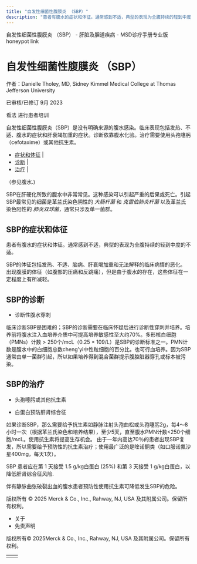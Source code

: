 ```yaml
---
title: "自发性细菌性腹膜炎 （SBP）"
description: "患者有腹水的症状和体征。通常感到不适，典型的表现为全腹持续的轻到中度的不适。"
---
```


﻿自发性细菌性腹膜炎 （SBP） - 肝脏及胆道疾病 - MSD诊疗手册专业版 honeypot link

# 自发性细菌性腹膜炎 （SBP）

作者：Danielle Tholey, MD, Sidney Kimmel Medical College at Thomas Jefferson University

已审核/已修订 9月 2023

看法 进行患者培训

自发性细菌性腹膜炎（SBP）是没有明确来源的腹水感染。临床表现包括发热、不适、腹水的症状和肝衰竭加重的症状。诊断依靠腹水化验。治疗需要使用头孢噻肟（cefotaxime）或其他抗生素。

- [症状和体征](#症状和体征_v6624379_zh) \|
- [诊断](#诊断_v6624383_zh) \|
- [治疗](#治疗_v6624389_zh) \|

（参见腹水.)

SBP在肝硬化所致的腹水中非常常见。这种感染可以引起严重的后果或死亡。引起SBP最常见的细菌是革兰氏染色阴性的 _大肠杆菌_ 和 _克雷伯肺炎杆菌_ 以及革兰氏染色阳性的 _肺炎双球菌_，通常只涉及单一菌群。

## SBP的症状和体征

患者有腹水的症状和体征。通常感到不适，典型的表现为全腹持续的轻到中度的不适。

SBP的体征包括发热、不适、脑病、肝衰竭加重和无法解释的临床病情的恶化。 出现腹膜的体征（如腹部的压痛和反跳痛），但是由于腹水的存在，这些体征在一定程度上有所减轻。

## SBP的诊断

- 诊断性腹水穿刺


临床诊断SBP是困难的；SBP的诊断需要在临床怀疑后进行诊断性穿刺并培养。培养前将腹水注入血培养介质中可提高培养敏感性至大约70%。多形核白细胞（PMNs）计数 > 250个/mcL（0.25 × 109/L）是SBP的诊断标准之一。PMN计数是腹水中的白细胞总数cheng'yi中性粒细胞的百分比。也可行血培养。因为SBP通常由单一菌群引起，所以如果培养得到混合菌群提示腹腔脏器穿孔或标本被污染。

## SBP的治疗

- 头孢噻肟或其他抗生素

- 白蛋白预防肝肾综合征


如果诊断SBP，那么需要给予抗生素如静脉注射头孢曲松或头孢噻肟2g，每4～8小时一次（根据革兰氏染色和培养结果），至少5天，直至腹水PMN计数<250个细胞/mcL。使用抗生素将提高生存机会。 由于一年内高达70％的患者出现SBP复发，所以需要给予预防性的抗生素治疗；使用最广泛的是喹诺酮类（如口服诺氟沙星400mg，每天1次）。

SBP 患者应在第 1 天接受 1.5 g/kg白蛋白 (25%) 和第 3 天接受 1 g/kg白蛋白，以降低肝肾综合征风险.

伴有静脉曲张破裂出血的腹水患者预防性使用抗生素可降低发生SBP的危险。



版权所有 © 2025
Merck & Co., Inc., Rahway, NJ, USA 及其附属公司。保留所有权利。

- 关于
- 免责声明

版权所有© 2025Merck & Co., Inc., Rahway, NJ, USA 及其附属公司。保留所有权利。

|     |     |
| --- | --- |
|  |  |